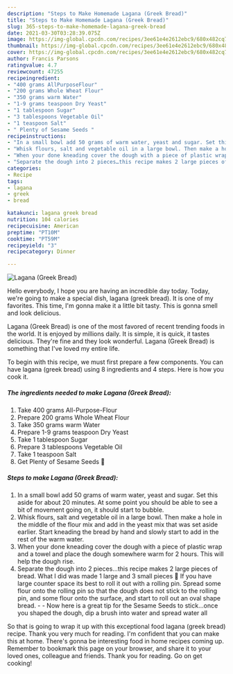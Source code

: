 ```yaml
---
description: "Steps to Make Homemade Lagana (Greek Bread)"
title: "Steps to Make Homemade Lagana (Greek Bread)"
slug: 365-steps-to-make-homemade-lagana-greek-bread
date: 2021-03-30T03:28:39.075Z
image: https://img-global.cpcdn.com/recipes/3ee61e4e2612ebc9/680x482cq70/lagana-greek-bread-recipe-main-photo.jpg
thumbnail: https://img-global.cpcdn.com/recipes/3ee61e4e2612ebc9/680x482cq70/lagana-greek-bread-recipe-main-photo.jpg
cover: https://img-global.cpcdn.com/recipes/3ee61e4e2612ebc9/680x482cq70/lagana-greek-bread-recipe-main-photo.jpg
author: Francis Parsons
ratingvalue: 4.7
reviewcount: 47255
recipeingredient:
- "400 grams AllPurposeFlour"
- "200 grams Whole Wheat Flour"
- "350 grams warm Water"
- "1-9 grams teaspoon Dry Yeast"
- "1 tablespoon Sugar"
- "3 tablespoons Vegetable Oil"
- "1 teaspoon Salt"
- " Plenty of Sesame Seeds "
recipeinstructions:
- "In a small bowl add 50 grams of warm water, yeast and sugar. Set this aside for about 20 minutes. At some point you should be able to see a bit of movement going on, it should start to bubble."
- "Whisk flours, salt and vegetable oil in a large bowl. Then make a hole in the middle of the flour mix and add in the yeast mix that was set aside earlier. Start kneading the bread by hand and slowly start to add in the rest of the warm water."
- "When your done kneading cover the dough with a piece of plastic wrap and a towel and place the dough somewhere warm for 2 hours. This will help the dough rise."
- "Separate the dough into 2 pieces…this recipe makes 2 large pieces of bread. What I did was made 1 large and 3 small pieces 🙂 If you have large counter space its best to roll it out with a rolling pin. Spread some flour onto the rolling pin so that the dough does not stick to the rolling pin, and some flour onto the surface, and start to roll out an oval shape bread.   Now here is a great tip for the Sesame Seeds to stick…once you shaped the dough, dip a brush into water and spread water all"
categories:
- Recipe
tags:
- lagana
- greek
- bread

katakunci: lagana greek bread 
nutrition: 104 calories
recipecuisine: American
preptime: "PT10M"
cooktime: "PT59M"
recipeyield: "3"
recipecategory: Dinner

---
```



![Lagana (Greek Bread)](https://img-global.cpcdn.com/recipes/3ee61e4e2612ebc9/680x482cq70/lagana-greek-bread-recipe-main-photo.jpg)

Hello everybody, I hope you are having an incredible day today. Today, we're going to make a special dish, lagana (greek bread). It is one of my favorites. This time, I'm gonna make it a little bit tasty. This is gonna smell and look delicious.



Lagana (Greek Bread) is one of the most favored of recent trending foods in the world. It is enjoyed by millions daily. It is simple, it is quick, it tastes delicious. They're fine and they look wonderful. Lagana (Greek Bread) is something that I've loved my entire life.


To begin with this recipe, we must first prepare a few components. You can have lagana (greek bread) using 8 ingredients and 4 steps. Here is how you cook it.

<!--inarticleads1-->

##### The ingredients needed to make Lagana (Greek Bread):

1. Take 400 grams All-Purpose-Flour
1. Prepare 200 grams Whole Wheat Flour
1. Take 350 grams warm Water
1. Prepare 1-9 grams teaspoon Dry Yeast
1. Take 1 tablespoon Sugar
1. Prepare 3 tablespoons Vegetable Oil
1. Take 1 teaspoon Salt
1. Get  Plenty of Sesame Seeds 🙂




<!--inarticleads2-->

##### Steps to make Lagana (Greek Bread):

1. In a small bowl add 50 grams of warm water, yeast and sugar. Set this aside for about 20 minutes. At some point you should be able to see a bit of movement going on, it should start to bubble.
1. Whisk flours, salt and vegetable oil in a large bowl. Then make a hole in the middle of the flour mix and add in the yeast mix that was set aside earlier. Start kneading the bread by hand and slowly start to add in the rest of the warm water.
1. When your done kneading cover the dough with a piece of plastic wrap and a towel and place the dough somewhere warm for 2 hours. This will help the dough rise.
1. Separate the dough into 2 pieces…this recipe makes 2 large pieces of bread. What I did was made 1 large and 3 small pieces 🙂 If you have large counter space its best to roll it out with a rolling pin. Spread some flour onto the rolling pin so that the dough does not stick to the rolling pin, and some flour onto the surface, and start to roll out an oval shape bread.  -  - Now here is a great tip for the Sesame Seeds to stick…once you shaped the dough, dip a brush into water and spread water all




So that is going to wrap it up with this exceptional food lagana (greek bread) recipe. Thank you very much for reading. I'm confident that you can make this at home. There's gonna be interesting food in home recipes coming up. Remember to bookmark this page on your browser, and share it to your loved ones, colleague and friends. Thank you for reading. Go on get cooking!
